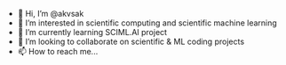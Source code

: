 - 👋 Hi, I’m @akvsak
- 👀 I’m interested in scientific computing and scientific machine learning
- 🌱 I’m currently learning SCIML.AI project
- 💞️ I’m looking to collaborate on scientific & ML coding projects
- 📫 How to reach me...

<!---
akvsak/akvsak is a ✨ special ✨ repository because its `README.md` (this file) appears on your GitHub profile.
You can click the Preview link to take a look at your changes.
--->
